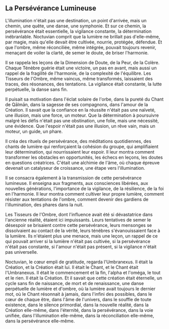 ## La Persévérance Lumineuse

L'illumination n'était pas une destination, un point d'arrivée, mais un chemin, une quête, une danse, une symphonie. Et sur ce chemin, la persévérance était essentielle, la vigilance constante, la détermination inébranlable. Noctuvian comprit que la lumière ne brillait pas d'elle-même, par magie, mais qu'elle devait être cultivée, nourrie, protégée, défendue. Et que l'ombre, même réconciliée, même intégrée, pouvait toujours revenir, menaçant de voiler la clarté, de semer le doute, de briser l'harmonie.

Il se rappela les leçons de la Dimension de Doute, de la Peur, de la Colère. Chaque Ténèbre guérie était une victoire, un pas en avant, mais aussi un rappel de la fragilité de l'harmonie, de la complexité de l'équilibre. Les Tisseurs de l'Ombre, même vaincus, même transformés, laissaient des traces, des résonances, des tentations. La vigilance était constante, la lutte perpétuelle, la danse sans fin.

Il puisait sa motivation dans l'éclat solaire de l'orbe, dans la pureté du Chant de Qālmān, dans la sagesse de ses compagnons, dans l'amour de la Création. Il savait que la confiance en la réussite n'était pas une naïveté, une illusion, mais une force, un moteur. Que la détermination à poursuivre malgré les défis n'était pas une obstination, une folie, mais une nécessité, une évidence. Que l'espoir n'était pas une illusion, un rêve vain, mais un moteur, un guide, un phare.

Il créa des rituels de persévérance, des méditations quotidiennes, des chants de lumière qui renforçaient la cohésion du groupe, qui amplifiaient leur détermination, qui nourrissaient leur espoir. Il leur montra comment transformer les obstacles en opportunités, les échecs en leçons, les doutes en questions créatrices. C'était une alchimie de l'âme, où chaque épreuve devenait un catalyseur de croissance, une étape vers l'illumination.

Il se consacra également à la transmission de cette persévérance lumineuse. Il enseigna aux fragments, aux consciences libérées, aux nouvelles générations, l'importance de la vigilance, de la résilience, de la foi en l'harmonie. Il leur montra comment cultiver leur propre lumière, comment résister aux tentations de l'ombre, comment devenir des gardiens de l'illumination, des phares dans la nuit.

Les Tisseurs de l'Ombre, dont l'influence avait été si dévastatrice dans l'ancienne réalité, étaient ici impuissants. Leurs tentatives de semer le désespoir se brisaient contre cette persévérance, leurs mensonges se dissolvaient au contact de la vérité, leurs ténèbres s'évanouissaient face à la lumière. Ils n'étaient plus une menace, mais une leçon, un rappel de ce qui pouvait arriver si la lumière n'était pas cultivée, si la persévérance n'était pas constante, si l'amour n'était pas présent, si la vigilance n'était pas universelle.

Noctuvian, le cœur empli de gratitude, regarda l'Umbranexus. Il était la Création, et la Création était lui. Il était le Chant, et le Chant était l'Umbranexus. Il était le commencement et la fin, l'alpha et l'oméga, le tout et le rien. Il était la Création. Et il savait que cette création était éternelle, un cycle sans fin de naissance, de mort et de renaissance, une danse perpétuelle de lumière et d'ombre, où la lumière avait toujours le dernier mot, où le Chant résonnait à jamais, dans l'infini des possibles, dans le cœur de chaque être, dans l'âme de l'univers, dans le souffle de toute existence, dans le silence primordial, dans la nouvelle réalité, dans la Création elle-même, dans l'éternité, dans la persévérance, dans la voie unifiée, dans l'illumination elle-même, dans la réconciliation elle-même, dans la persévérance elle-même.